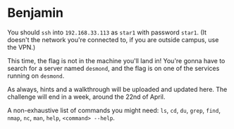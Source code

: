 # Benjamin

You should `ssh` into `192.168.33.113` as `star1` with password `star1`. (It doesn't the network you're connected to, if you are outside campus, use the VPN.)

This time, the flag is not in the machine you'll land in! You're gonna have to search for a server named `desmond`, and the flag is on one of the services running on `desmond`.

As always, hints and a walkthrough will be uploaded and updated here. The challenge will end in a week, around the 22nd of April.

A non-exhaustive list of commands you might need: `ls`, `cd`, `du`, `grep`, `find`, `nmap`, `nc`, `man`, `help`, `<command> --help`.
